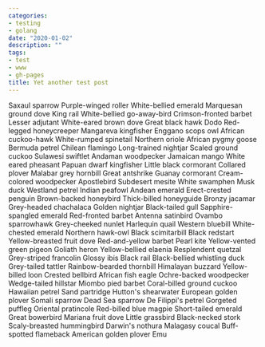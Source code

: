 ```yaml
---
categories:
- testing
- golang
date: "2020-01-02"
description: ""
tags:
- test
- www
- gh-pages
title: Yet another test post
---
```


Saxaul sparrow Purple-winged roller White-bellied emerald Marquesan ground dove King rail White-bellied go-away-bird
Crimson-fronted barbet Lesser adjutant White-eared brown dove Great black hawk Dodo Red-legged honeycreeper Mangareva
kingfisher Enggano scops owl African cuckoo-hawk White-rumped spinetail Northern oriole African pygmy goose Bermuda
petrel Chilean flamingo Long-trained nightjar Scaled ground cuckoo Sulawesi swiftlet Andaman woodpecker Jamaican mango
White eared pheasant Papuan dwarf kingfisher Little black cormorant Collared plover Malabar grey hornbill Great
antshrike Guanay cormorant Cream-colored woodpecker Apostlebird Subdesert mesite White swamphen Musk duck Westland
petrel Indian peafowl Andean emerald Erect-crested penguin Brown-backed honeybird Thick-billed honeyguide Bronzy jacamar
Grey-headed chachalaca Golden nightjar Black-tailed gull Sapphire-spangled emerald Red-fronted barbet Antenna satinbird
Ovambo sparrowhawk Grey-cheeked nunlet Harlequin quail Western bluebill White-chested emerald Northern hawk-owl Black
scimitarbill Black redstart Yellow-breasted fruit dove Red-and-yellow barbet Pearl kite Yellow-vented green pigeon
Goliath heron Yellow-bellied elaenia Resplendent quetzal Grey-striped francolin Glossy ibis Black rail Black-bellied
whistling duck Grey-tailed tattler Rainbow-bearded thornbill Himalayan buzzard Yellow-billed loon Crested bellbird
African fish eagle Ochre-backed woodpecker Wedge-tailed hillstar Miombo pied barbet Coral-billed ground cuckoo Hawaiian
petrel Sand partridge Hutton's shearwater European golden plover Somali sparrow Dead Sea sparrow De Filippi's petrel
Gorgeted puffleg Oriental pratincole Red-billed blue magpie Short-tailed emerald Great bowerbird Mariana fruit dove
Little grassbird Black-necked stork Scaly-breasted hummingbird Darwin's nothura Malagasy coucal Buff-spotted flameback
American golden plover Emu